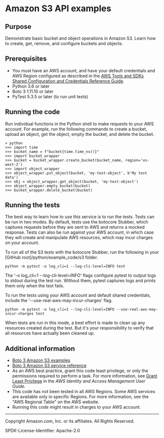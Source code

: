 # Amazon S3 API examples

## Purpose

Demonstrate basic bucket and object operations in Amazon S3.
Learn how to create, get, remove, and configure buckets and objects.

## Prerequisites

- You must have an AWS account, and have your default credentials and AWS Region
  configured as described in the [AWS Tools and SDKs Shared Configuration and
  Credentials Reference Guide](https://docs.aws.amazon.com/credref/latest/refdocs/creds-config-files.html).
- Python 3.6 or later
- Boto 3 1.11.10 or later
- PyTest 5.3.5 or later (to run unit tests)

## Running the code

Run individual functions in the Python shell to make requests to your AWS account.
For example, run the following commands to create a bucket, upload an object, get
the object, empty the bucket, and delete the bucket.  

    > python
    >>> import time
    >>> bucket_name = f"bucket{time.time_ns()}"
    >>> import bucket_wrapper
    >>> bucket = bucket_wrapper.create_bucket(bucket_name, region='us-west-2')
    >>> import object_wrapper
    >>> object_wrapper.put_object(bucket, 'my-test-object', b'My test data')
    >>> obj = object_wrapper.get_object(bucket, 'my-test-object')
    >>> object_wrapper.empty_bucket(bucket)
    >>> bucket_wrapper.delete_bucket(bucket)

## Running the tests

The best way to learn how to use this service is to run the tests.
Tests can be run in two modes. By default, tests use the botocore Stubber,
which captures requests before they are sent to AWS and returns a mocked response.
Tests can also be run against your AWS account, in which case they will create and 
manipulate AWS resources, which may incur charges on your account.

To run all of the S3 tests with the botocore Stubber, run the following in
your [GitHub root]/python/example_code/s3 folder.

    python -m pytest -o log_cli=1 --log-cli-level=INFO test

The '-o log_cli=1 --log-cli-level=INFO' flags configure pytest to output
logs to stdout during the test run. Without them, pytest captures logs and prints
them only when the test fails.

To run the tests using your AWS account and default shared credentials, include the
'--use-real-aws-may-incur-charges' flag.

    python -m pytest -o log_cli=1 --log-cli-level=INFO --use-real-aws-may-incur-charges test

When tests are run in this mode, a best effort is made to clean up any resources 
created during the test. But it's your responsibility to verify that all resources 
have actually been cleaned up.

## Additional information

- [Boto 3 Amazon S3 examples](https://boto3.amazonaws.com/v1/documentation/api/latest/guide/s3-examples.html)
- [Boto 3 Amazon S3 service reference](https://boto3.amazonaws.com/v1/documentation/api/latest/reference/services/s3.html)
- As an AWS best practice, grant this code least privilege, or only the 
  permissions required to perform a task. For more information, see 
  [Grant Least Privilege](https://docs.aws.amazon.com/IAM/latest/UserGuide/best-practices.html#grant-least-privilege) 
  in the *AWS Identity and Access Management 
  User Guide*.
- This code has not been tested in all AWS Regions. Some AWS services are 
  available only in specific Regions. For more information, see the 
  "AWS Regional Table" on the AWS website.
- Running this code might result in charges to your AWS account.

---
Copyright Amazon.com, Inc. or its affiliates. All Rights Reserved.

SPDX-License-Identifier: Apache-2.0
